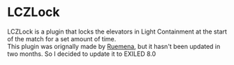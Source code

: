 # LCZLock
LCZLock is a plugin that locks the elevators in Light Containment at the start of the match for a set amount of time.\
This plugin was orignally made by [Ruemena](https://github.com/Ruemena), but it hasn't been updated in two months. So I decided to update it to EXILED 8.0
